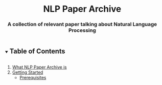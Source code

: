 <h1 align="center">NLP Paper Archive</h1>
  <h3 align="center">A collection of relevant paper talking about Natural Language Processing</h3>
  
  <!-- TABLE OF CONTENTS -->
<details open="open">
  <summary><h2 style="display: inline-block">Table of Contents</h2></summary>
  <ol>
    <li>
      <a href="#about-the-project">What NLP Paper Archive is</a>
    </li>
    <li>
      <a href="#getting-started">Getting Started</a>
      <ul>
        <li><a href="#prerequisites">Prerequisites</a></li>  
      </ul>
    </li>
  </ol>
</details>
  
  
